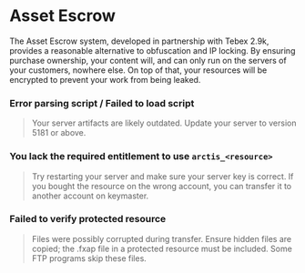 # Asset Escrow

The Asset Escrow system, developed in partnership with Tebex 2.9k, provides a reasonable alternative to obfuscation and IP locking. By ensuring purchase ownership, your content will, and can only run on the servers of your customers, nowhere else. On top of that, your resources will be encrypted to prevent your work from being leaked.


### Error parsing script / Failed to load script

> Your server artifacts are likely outdated. Update your server to version 5181 or above.


### You lack the required entitlement to use `arctis_<resource>`

> Try restarting your server and make sure your server key is correct. If you bought the resource on the wrong account, you can transfer it to another account on keymaster.


### Failed to verify protected resource

> Files were possibly corrupted during transfer. Ensure hidden files are copied; the .fxap file in a protected resource must be included. Some FTP programs skip these files.